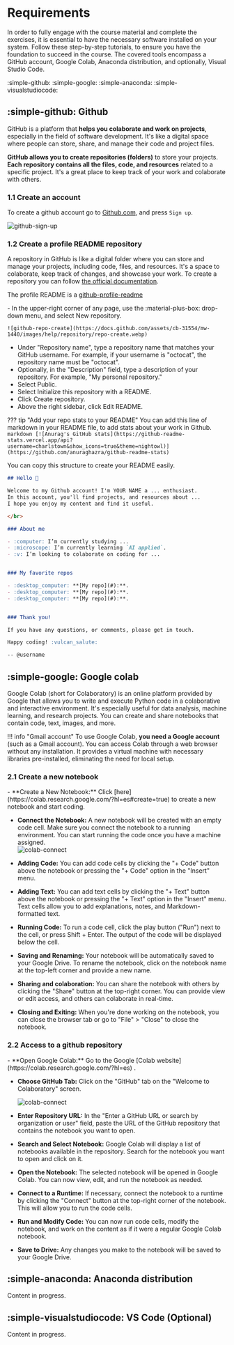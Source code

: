 # Requirements

In order to fully engage with the course material and complete the exercises, it is essential to have the necessary software installed on your system. Follow these step-by-step tutorials, to ensure you have the foundation to succeed in the course. The covered tools encompass a GitHub account, Google Colab, Anaconda distribution, and optionally, Visual Studio Code.

:simple-github: :simple-google: :simple-anaconda: :simple-visualstudiocode:


## :simple-github: Github 

GitHub is a platform that **helps you colaborate and work on projects**, especially in the field of software development. It's like a digital space where people can store, share, and manage their code and project files.

**GitHub allows you to create repositories (folders)** to store your projects. **Each repository contains all the files, code, and resources** related to a specific project. It's a great place to keep track of your work and colaborate with others.

### 1.1 Create an account

To create a github account go to [Github.com](www.github.com), and press `Sign up`.

![github-sign-up](/ai-applied-education\assets\images\requirements-github-sign-up.jpg)

### 1.2 Create a profile README repository

A repository in GitHub is like a digital folder where you can store and manage your projects, including code, files, and resources. It's a space to colaborate, keep track of changes, and showcase your work. To create a repository you can follow [the official documentation](https://docs.github.com/es/get-started/quickstart/create-a-repo).

The profile README is a [github-profile-readme](https://docs.github.com/en/account-and-profile/setting-up-and-managing-your-github-profile/customizing-your-profile/managing-your-profile-readme)

<div class="steps" markdown>
- In the upper-right corner of any page, use the :material-plus-box: drop-down menu, and select New repository.

    ![github-repo-create](https://docs.github.com/assets/cb-31554/mw-1440/images/help/repository/repo-create.webp)

- Under "Repository name", type a repository name that matches your GitHub username. For example, if your username is "octocat", the repository name must be "octocat".
- Optionally, in the "Description" field, type a description of your repository. For example, "My personal repository."
- Select Public.
- Select Initialize this repository with a README.
- Click Create repository.
- Above the right sidebar, click Edit README.
</div>

??? tip "Add your repo stats to your README"
    You can add this line of markdown in your README file, to add stats about your work in Github.
    ```markdown
    [![Anurag's GitHub stats](https://github-readme-stats.vercel.app/api?username=charlstown&show_icons=true&theme=nightowl)](https://github.com/anuraghazra/github-readme-stats)
    ```

You can copy this structure to create your README easily.
```markdown
## Hello 👋

Welcome to my Github account! I'm YOUR NAME a ... enthusiast.
In this account, you'll find projects, and resources about ...
I hope you enjoy my content and find it useful.

</br>

### About me

- :computer: I’m currently studying ...
- :microscope: I’m currently learning `AI applied`.
- :v: I’m looking to colaborate on coding for ...


### My favorite repos

- :desktop_computer: **[My repo](#):**.
- :desktop_computer: **[My repo](#):**.
- :desktop_computer: **[My repo](#):**.


### Thank you!

If you have any questions, or comments, please get in touch.

Happy coding! :vulcan_salute:

-- @username
```

## :simple-google: Google colab

Google Colab (short for Colaboratory) is an online platform provided by Google that allows you to write and execute Python code in a colaborative and interactive environment. It's especially useful for data analysis, machine learning, and research projects. You can create and share notebooks that contain code, text, images, and more.

!!! info "Gmail account"
    To use Google Colab, **you need a Google account** (such as a Gmail account). You can access Colab through a web browser without any installation. It provides a virtual machine with necessary libraries pre-installed, eliminating the need for local setup.


### 2.1 Create a new notebook

<div class="steps" markdown>
- **Create a New Notebook:** Click [here](https://colab.research.google.com/?hl=es#create=true) to create a new notebook and start coding.

- **Connect the Notebook:** A new notebook will be created with an empty code cell. Make sure you connect the notebook to a running environment. You can start running the code once you have a machine assigned.  
    ![colab-connect](/ai-applied-education\assets\images\requirements-colab-connect.jpg)

- **Adding Code:** You can add code cells by clicking the "+ Code" button above the notebook or pressing the "+ Code" option in the "Insert" menu.

- **Adding Text:** You can add text cells by clicking the "+ Text" button above the notebook or pressing the "+ Text" option in the "Insert" menu. Text cells allow you to add explanations, notes, and Markdown-formatted text.

- **Running Code:** To run a code cell, click the play button ("Run") next to the cell, or press Shift + Enter. The output of the code will be displayed below the cell.

- **Saving and Renaming:** Your notebook will be automatically saved to your Google Drive. To rename the notebook, click on the notebook name at the top-left corner and provide a new name.

- **Sharing and colaboration:** You can share the notebook with others by clicking the "Share" button at the top-right corner. You can provide view or edit access, and others can colaborate in real-time.

- **Closing and Exiting:** When you're done working on the notebook, you can close the browser tab or go to "File" > "Close" to close the notebook.

</div>

### 2.2 Access to a github repository

<div class="steps" markdown>
- **Open Google Colab:** Go to the Google [Colab website](https://colab.research.google.com/?hl=es)  .

- **Choose GitHub Tab:** Click on the "GitHub" tab on the "Welcome to Colaboratory" screen.

    ![colab-connect](/ai-applied-education\assets\images\requirements-colab-connect.jpg)

- **Enter Repository URL:**
In the "Enter a GitHub URL or search by organization or user" field, paste the URL of the GitHub repository that contains the notebook you want to open.

- **Search and Select Notebook:** Google Colab will display a list of notebooks available in the repository. Search for the notebook you want to open and click on it.

- **Open the Notebook:** The selected notebook will be opened in Google Colab. You can now view, edit, and run the notebook as needed.

- **Connect to a Runtime:** If necessary, connect the notebook to a runtime by clicking the "Connect" button at the top-right corner of the notebook. This will allow you to run the code cells.

- **Run and Modify Code:** You can now run code cells, modify the notebook, and work on the content as if it were a regular Google Colab notebook.

- **Save to Drive:** Any changes you make to the notebook will be saved to your Google Drive.

</div>


## :simple-anaconda: Anaconda distribution

Content in progress.


## :simple-visualstudiocode: VS Code (Optional)

Content in progress.
